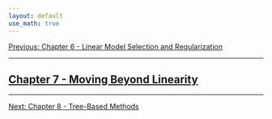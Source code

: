 ```yaml
---
layout: default
use_math: true
---
```


[Previous: Chapter 6 - Linear Model Selection and
Regularization][chapter-06-linear-model-selection-and-regularization]

---

## [Chapter 7 - Moving Beyond Linearity][chapter-07-moving-beyond-linearity]

---

[Next: Chapter 8 - Tree-Based Methods][chapter-08-tree-based-methods]

<a id="bottom"></a>

[chapter-06-linear-model-selection-and-regularization]: chapter-06-linear-model-selection-and-regularization "stats-learning-notes -- Chapter 6 - Linear Model Selection and Regularization"
[chapter-07-moving-beyond-linearity]: chapter-07-moving-beyond-linearity "stats-learning-notes -- Chapter 7 - Moving Beyond Linearity"
[chapter-08-tree-based-methods]: chapter-08-tree-based-methods "stats-learning-notes -- Chapter 8 - Tree Based Methods"
